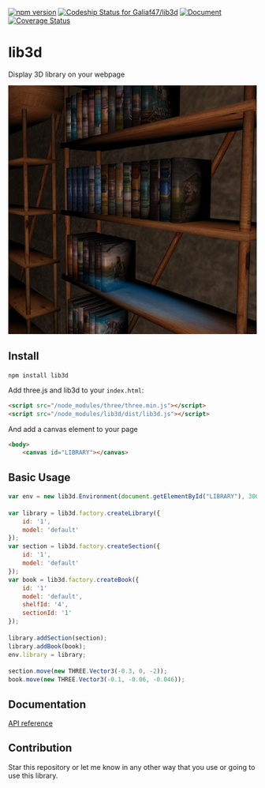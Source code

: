 [![npm version](https://badge.fury.io/js/lib3d.svg)](https://badge.fury.io/js/lib3d)
[![Codeship Status for Galiaf47/lib3d](https://img.shields.io/codeship/dac1bad0-d3da-0133-129e-1e4d5c815c8f/master.svg)](https://codeship.com/projects/142258)
[![Document](https://doc.esdoc.org/github.com/Galiaf47/lib3d/badge.svg)](https://doc.esdoc.org/github.com/Galiaf47/lib3d)
[![Coverage Status](https://coveralls.io/repos/github/Galiaf47/lib3d/badge.svg?branch=master)](https://coveralls.io/github/Galiaf47/lib3d?branch=master)

# lib3d
Display 3D library on your webpage

![Screenshot](https://raw.githubusercontent.com/Galiaf47/lib3d/master/src/img/screenshot.jpg "Screenshot")

## Install
```
npm install lib3d
```
Add three.js and lib3d to your `index.html`:
```html
<script src="/node_modules/three/three.min.js"></script>
<script src="/node_modules/lib3d/dist/lib3d.js"></script>
```
And add a canvas element to your page
```html
<body>
    <canvas id="LIBRARY"></canvas>
```

## Basic Usage
```js
var env = new lib3d.Environment(document.getElementById("LIBRARY"), 300, 300);

var library = lib3d.factory.createLibrary({
    id: '1', 
    model: 'default'
});
var section = lib3d.factory.createSection({
    id: '1', 
    model: 'default'
});
var book = lib3d.factory.createBook({
    id: '1'
    model: 'default', 
    shelfId: '4', 
    sectionId: '1'
});

library.addSection(section);
library.addBook(book);
env.library = library;

section.move(new THREE.Vector3(-0.3, 0, -2));
book.move(new THREE.Vector3(-0.1, -0.06, -0.046));
```

## Documentation
[API reference](http://galiaf47.github.io/lib3d/)

## Contribution
Star this repository or let me know in any other way that you use or going to use this library.